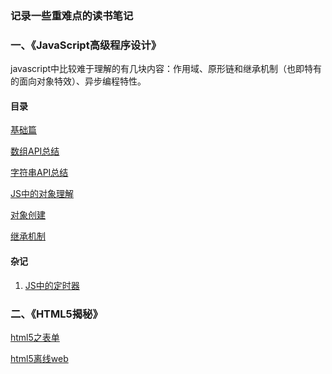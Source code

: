 ### **记录一些重难点的读书笔记**

### **一、《JavaScript高级程序设计》**
javascript中比较难于理解的有几块内容：作用域、原形链和继承机制（也即特有的面向对象特效）、异步编程特性。

#### **目录**
[基础篇](https://github.com/qcer/ReadingBooks/blob/master/JavaScript高级程序设计/基础篇.md)

[数组API总结](https://github.com/qcer/ReadingBooks/blob/master/JavaScript高级程序设计/array_api.md)

[字符串API总结](https://github.com/qcer/ReadingBooks/blob/master/JavaScript高级程序设计/string_api.md)

[JS中的对象理解](https://github.com/qcer/ReadingBooks/blob/master/JavaScript高级程序设计/理解对象.md)

[对象创建](https://github.com/qcer/ReadingBooks/blob/master/JavaScript高级程序设计/对象创建.md)

[继承机制](https://github.com/qcer/ReadingBooks/blob/master/JavaScript高级程序设计/继承机制.md)


#### **杂记**

1. [JS中的定时器]()


### **二、《HTML5揭秘》**
[html5之表单](https://github.com/qcer/ReadingBooks/blob/master/HTML5揭秘/[html5之表单.md)

[html5离线web](https://github.com/qcer/ReadingBooks/blob/master/HTML5揭秘/离线web.md)
